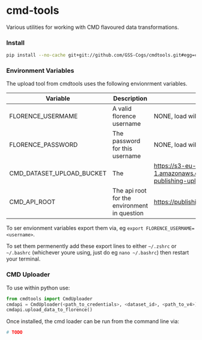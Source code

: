 # cmd-tools

Various utilities for working with CMD flavoured data transformations.

### Install

```sh
pip install --no-cache git+git://github.com/GSS-Cogs/cmdtools.git#egg=cmdtools
```

### Environment Variables

The upload tool from cmdtools uses the following envionrment variables.

|          Variable         |              Description           |     Default   |
|---------------------------|------------------------------------|---------------|
| FLORENCE_USERMAME         | A valid florence username          | NONE, load will fail  |
| FLORENCE_PASSWORD         | The password for this username     | NONE, load will fail  |
| CMD_DATASET_UPLOAD_BUCKET | The                                | https://s3-eu-west-1.amazonaws.com/ons-dp-develop-publishing-uploaded-datasets |
| CMD_API_ROOT | The api root for the environment in question | https://publishing.develop.onsdigital.co.uk |

To ser envionment variables export them via, eg `export FLORENCE_USERMAME=<username>`.

To set them permenently add these export lines to either `~/.zshrc` or `~/.bashrc` (whichever youre using, just do eg `nano ~/.bashrc`) then restart your terminal.

### CMD Uploader

To use within python use:

```python
from cmdtools import CmdUploader
cmdapi = CmdUploader(<path_to_credentials>, <dataset_id>, <path_to_v4>)
cmdapi.upload_data_to_florence()
```

Once installed, the cmd loader can be run from the command line via:

```sh
# TODO
```
